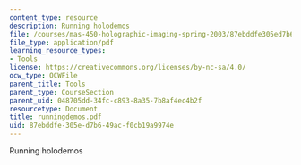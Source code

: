```yaml
---
content_type: resource
description: Running holodemos
file: /courses/mas-450-holographic-imaging-spring-2003/87ebddfe305ed7b649acf0cb19a9974e_runningdemos.pdf
file_type: application/pdf
learning_resource_types:
- Tools
license: https://creativecommons.org/licenses/by-nc-sa/4.0/
ocw_type: OCWFile
parent_title: Tools
parent_type: CourseSection
parent_uid: 048705dd-34fc-c893-8a35-7b8af4ec4b2f
resourcetype: Document
title: runningdemos.pdf
uid: 87ebddfe-305e-d7b6-49ac-f0cb19a9974e
---
```

Running holodemos